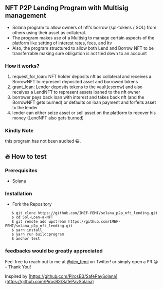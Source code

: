 ## NFT P2P Lending Program with Multisig management

- Solana program to allow owners of nft's borrow (spl-tokens / SOL) from others using their asset as collateral. 
- The program makes use of a Multisig to manage certain aspects of the platform like setting of interest rates, fees, and ltv
- Also, the program structured to allow both Lend and Borrow NFT to be transferrable making sure obligation is not tied down to an account

### How it works?
1. request_for_loan: NFT holder deposits nft as collateral and receives a BorrowNFT to represent deposited asset and borrowed tokens
2. grant_loan: Lender deposits tokens to the vault(escrow) and also receives a LendNFT to represent assets loaned to the nft owner
3. borrower pays back loan with interest and takes back nft (and the BorrowNFT gets burned) or defaults on loan payment and forfeits asset to the lender
4.  lender can either seize asset or sell asset on the platform to recover his money (LendNFT also gets burned)

### Kindly Note

this program has not been audited 😀.



## 🔥 How to test

### Prerequisites

- <a href="https://docs.solana.com/cli/install-solana-cli-tools">Solana</a>

### Installation

- Fork the Repository

```
   $ git clone https://github.com/IMEF-FEMI/solana_p2p_nft_lending.git
   $ cd Sol-Loan-a-NFT 
   $ git remote add upstream https://github.com/IMEF-FEMI/solana_p2p_nft_lending.git
   $ yarn install
   $ yarn run build:program
   $ anchor test
```


### feedbacks would be greatly appreciated

Feel free to reach out to me at [@dev_femi](https://twitter.com/dev_femi) on Twitter! or simply open a PR 😀 - Thank You!

Inspired by [https://github.com/PirosB3/SafePaySolana](https://github.com/PirosB3/SafePaySolana) 
